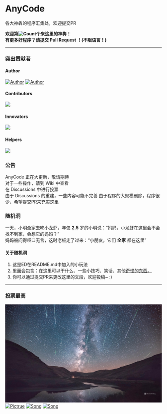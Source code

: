 # AnyCode
各大神犇的程序汇集处，欢迎提交PR

**欢迎第![Count](https://badges.toozhao.com/badges/01HDNMJSFWW6N8NC50VQ19STBA/blue.svg)个来这里的神犇！  
有更多好程序？请提交 Pull Request ！(不限语言！)**

---
### 突出贡献者
#### Author
[![Author](https://badgen.net/badge/Author/Explorers874/yellow?icon=atom)](https://github.com/Explorers874)
[![Author](https://badgen.net/badge/Author/Explorers8741/yellow?icon=atom)](https://github.com/Explorers8741)  
#### Contributors
![](https://badgen.net/badge/Contributor-1/Could%20it%20be%20you%3F/red?icon=telegram)
#### Innovators
![](https://badgen.net/badge/Innovator-1/Could%20it%20be%20you%3F/purple?icon=bitcoin-lightning)
#### Helpers
![](https://badgen.net/badge/Helper-1/Could%20it%20be%20you%3F/blue?icon=slack)
### 公告
AnyCode 正在大更新，敬请期待  
对于一些操作，请到 Wiki 中查看  
在 Discussions 中进行投票  
由于 Discussions 的重建，一些内容可能不完善
由于程序的大规模删除，程序很少，希望提交PR来充实这里
### 随机洞
一天，小明全家去吃小龙虾，年仅 **2.5** 岁的小明说：“妈妈，小龙虾在这里会不会找不到家，会想它的妈妈？”  
妈妈被问得哑口无言，这时老板走了过来：“小朋友，它们 **全家** 都在这里”
#### 关于随机洞
1. 这是ED在README.md中加入的小玩法
2. 里面会包含：在这里可以干什么、一些小技巧、笑话、其他[奇怪的东西](https://www.bilibili.com/video/BV1GJ411x7h7)[。](https://www.luogu.com.cn/paste/dx5c2gm7)
3. 你可以通过提交PR来更改这里的文段，欢迎投稿~ :)

---
### 投票最高
![Looks great!](https://github.com/Explorers874/AnyCode/blob/AnyCode/%E6%AF%8F%E6%97%A5%E4%B8%80%E5%9B%BE%E7%B2%BE%E9%80%89/2023.08.14.jpg?raw=true)
[![Pictrue](https://badgen.net/badge/图片提供者/Explorers874/cyan?icon=packagephobia)](https://github.com/Explorers874)
[![Song](https://badgen.net/badge/今日音频/Somero/pink?icon=zeit)](https://music.163.com/song/media/outer/url?id=414980898.mp3)
[![Song](https://badgen.net/badge/今日音频/Shed%20A%20%20Light/pink?icon=zeit)](https://lw-sycdn.kuwo.cn/962ef65b16b7fdedbf81163da779e3a9/6569baf3/resource/30106/trackmedia/M500000yGrnv2z8qHm.mp3?from=vip)
